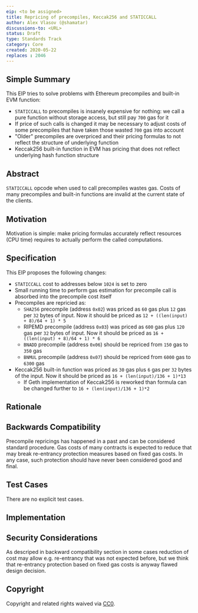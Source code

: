 ```yaml
---
eip: <to be assigned>
title: Repricing of precompiles, Keccak256 and STATICCALL
author: Alex Vlasov (@shamatar)
discussions-to: <URL>
status: Draft
type: Standards Track
category: Core
created: 2020-05-22
replaces : 2046
---
```


<!--You can leave these HTML comments in your merged EIP and delete the visible duplicate text guides, they will not appear and may be helpful to refer to if you edit it again. This is the suggested template for new EIPs. Note that an EIP number will be assigned by an editor. When opening a pull request to submit your EIP, please use an abbreviated title in the filename, `eip-draft_title_abbrev.md`. The title should be 44 characters or less.-->

## Simple Summary
<!--"If you can't explain it simply, you don't understand it well enough." Provide a simplified and layman-accessible explanation of the EIP.-->
This EIP tries to solve problems with Ethereum precompiles and built-in EVM function:
- `STATICCALL` to precompiles is insanely expensive for nothing: we call a pure function without storage access, but still pay `700` gas for it
- If price of such calls is changed it may be necessary to adjust costs of some precompiles that have taken those wasted `700` gas into account 
- "Older" precompiles are overpriced and their pricing formulas to not reflect the structure of underlying function
- Keccak256 built-in function in EVM has pricing that does not reflect underlying hash function structure

## Abstract
<!--A short (~200 word) description of the technical issue being addressed.-->
`STATICCALL` opcode when used to call precompiles wastes gas. Costs of many precompiles and built-in functions are invalid at the current state of the clients.

## Motivation
<!--The motivation is critical for EIPs that want to change the Ethereum protocol. It should clearly explain why the existing protocol specification is inadequate to address the problem that the EIP solves. EIP submissions without sufficient motivation may be rejected outright.-->
Motivation is simple: make pricing formulas accurately reflect resources (CPU time) requires to actually perform the called computations.

## Specification
<!--The technical specification should describe the syntax and semantics of any new feature. The specification should be detailed enough to allow competing, interoperable implementations for any of the current Ethereum platforms (go-ethereum, parity, cpp-ethereum, ethereumj, ethereumjs, and [others](https://github.com/ethereum/wiki/wiki/Clients)).-->

This EIP proposes the following changes:
- `STATICCALL` cost to addresses below `1024` is set to zero
- Small running time to perform gas estimation for precompile call is absorbed into the precompile cost itself
- Precompiles are repricied as:
  - `SHA256` precompile (address `0x02`) was priced as `60` gas plus `12` gas per `32` bytes of input. Now it should be priced as `12 + ((len(input) + 8)/64 + 1) * 5`
  - RIPEMD precompile (address `0x03`) was priced as `600` gas plus `120` gas per `32` bytes of input. Now it should be priced as `16 + ((len(input) + 8)/64 + 1) * 6`
  - `BNADD` precompile (address `0x06`) should be repriced from `150` gas to `350` gas
  - `BNMUL` precompile (address `0x07`) should be repriced from `6000` gas to `6300` gas
- Keccak256 built-in function was priced as `30` gas plus `6` gas per `32` bytes of the input. Now it should be priced as `16 + (len(input)/136 + 1)*13`
  - If Geth implementation of Keccak256 is reworked than formula can be changed further to `16 + (len(input)/136 + 1)*2`

## Rationale
<!--The rationale fleshes out the specification by describing what motivated the design and why particular design decisions were made. It should describe alternate designs that were considered and related work, e.g. how the feature is supported in other languages. The rationale may also provide evidence of consensus within the community, and should discuss important objections or concerns raised during discussion.-->


## Backwards Compatibility
<!--All EIPs that introduce backwards incompatibilities must include a section describing these incompatibilities and their severity. The EIP must explain how the author proposes to deal with these incompatibilities. EIP submissions without a sufficient backwards compatibility treatise may be rejected outright.-->
Precompile repricings has happened in a past and can be considered standard procedure. Gas costs of many contracts is expected to reduce that may break re-entrancy protection measures based on fixed gas costs. In any case, such protection should have never been considered good and final.

## Test Cases
<!--Test cases for an implementation are mandatory for EIPs that are affecting consensus changes. Other EIPs can choose to include links to test cases if applicable.-->
There are no explicit test cases.

## Implementation
<!--The implementations must be completed before any EIP is given status "Final", but it need not be completed before the EIP is accepted. While there is merit to the approach of reaching consensus on the specification and rationale before writing code, the principle of "rough consensus and running code" is still useful when it comes to resolving many discussions of API details.-->


## Security Considerations
<!--All EIPs must contain a section that discusses the security implications/considerations relevant to the proposed change. Include information that might be important for security discussions, surfaces risks and can be used throughout the life cycle of the proposal. E.g. include security-relevant design decisions, concerns, important discussions, implementation-specific guidance and pitfalls, an outline of threats and risks and how they are being addressed. EIP submissions missing the "Security Considerations" section will be rejected. An EIP cannot proceed to status "Final" without a Security Considerations discussion deemed sufficient by the reviewers.-->

As descriped in backward compatibility section in some cases reduction of cost may allow e.g. re-entrancy that was not expected before, but we think that re-entrancy protection based on fixed gas costs is anyway flawed design decision.

## Copyright
Copyright and related rights waived via [CC0](https://creativecommons.org/publicdomain/zero/1.0/).

